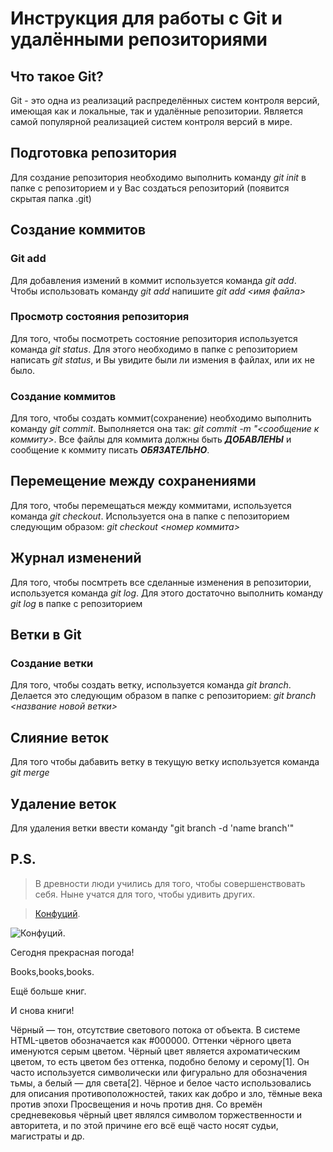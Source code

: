 # Инструкция для работы с Git и удалёнными репозиториями

## Что такое Git?
Git - это одна из реализаций распределённых систем контроля версий, имеющая как и локальные, так и удалённые репозитории. Является самой популярной реализацией систем контроля версий в мире.
## Подготовка репозитория
Для создание репозитория необходимо выполнить команду *git init*  в папке с репозиторием и у Вас создаться репозиторий (появится скрытая папка .git)

## Создание коммитов

### Git add
Для добавления измений в коммит используется команда *git add*. Чтобы использовать команду *git add* напишите *git add <имя файла>*

### Просмотр состояния репозитория
Для того, чтобы посмотреть состояние репозитория используется команда *git status*. Для этого необходимо в папке с репозиторием написать *git status*, и Вы увидите были ли измения в файлах, или их не было.

### Создание коммитов
Для того, чтобы создать коммит(сохранение) необходимо выполнить команду *git commit*. Выполняется она так: *git commit -m "<сообщение к коммиту>*. Все файлы для коммита должны быть ***ДОБАВЛЕНЫ*** и сообщение к коммиту писать ***ОБЯЗАТЕЛЬНО***.

## Перемещение между сохранениями
Для того, чтобы перемещаться между коммитами, используется команда *git checkout*. Используется она в папке с пепозиторием следующим образом: *git checkout <номер коммита>*

## Журнал изменений
Для того, чтобы посмтреть все сделанные изменения в репозитории, используется команда *git log*. Для этого достаточно выполнить команду *git log* в папке с репозиторием

## Ветки в Git

### Создание ветки

Для того, чтобы создать ветку, используется команда *git branch*. Делается это следующим образом в папке с репозиторием: *git branch <название новой ветки>*

## Слияние веток

Для того чтобы дабавить ветку в текущую ветку используется команда *git merge <name branch>*

## Удаление веток
Для удаления ветки ввести команду "git branch -d 'name branch'"

## P.S.

> В древности люди учились для того, чтобы совершенствовать себя. Ныне учатся для того, чтобы удивить других. 

> [Конфуций](https://ru.wikipedia.org/wiki/Конфуций).

![Конфуций](Confucius.j).

Сегодня прекрасная погода!

Books,books,books.

Ещё больше книг.

И снова книги!


Чёрный — тон, отсутствие светового потока от объекта. В системе HTML-цветов обозначается как #000000. Оттенки чёрного цвета именуются серым цветом. Чёрный цвет является ахроматическим цветом, то есть цветом без оттенка, подобно белому и серому[1]. Он часто используется символически или фигурально для обозначения тьмы, а белый — для света[2]. Чёрное и белое часто использовались для описания противоположностей, таких как добро и зло, тёмные века против эпохи Просвещения и ночь против дня. Со времён средневековья чёрный цвет являлся символом торжественности и авторитета, и по этой причине его всё ещё часто носят судьи, магистраты и др.